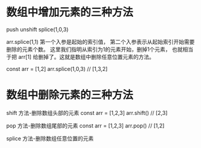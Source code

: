 # 数组中增加元素的三种方法
push
unshift
splice(1,0,3)


arr.splice(1,1)
第一个入参是起始的索引值，
第二个入参表示从起始索引开始需要删除的元素个数。
这里我们指明从索引为1的元素开始，删掉1个元素，
也就相当于把 arr[1] 给删掉了。这就是数组中删除任意位置元素的方法。

const arr = [1,2] 
arr.splice(1,0,3) // [1,3,2]


# 数组中删除元素的三种方法
shift 方法-删除数组头部的元素
const arr = [1,2,3]
arr.shift() // [2,3]

pop 方法-删除数组尾部的元素
const arr = [1,2,3]
arr.pop() // [1,2]

splice 方法-删除数组任意位置的元素

